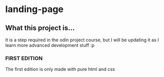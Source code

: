# landing-page

## What this project is...

It is a step required in the odin project course, but I will be updating it as I learn more advanced development stuff :p

### FIRST EDITION

The first edition is only made with pure html and css
